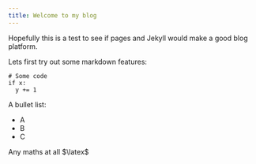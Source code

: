 ```yaml
---
title: Welcome to my blog
---
```


Hopefully this is a test to see if pages and Jekyll would make a good blog platform. 

Lets first try out some markdown features:
```
# Some code
if x:
  y += 1
```

A bullet list:
 - A
 - B
 - C

Any maths at all
$\latex$

